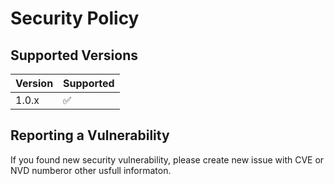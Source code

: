 # Security Policy

## Supported Versions


| Version | Supported          |
|---------|--------------------|
| 1.0.x   | :white_check_mark: |


## Reporting a Vulnerability

If you found new security vulnerability, please create new issue with CVE or NVD numberor other usfull informaton. 

